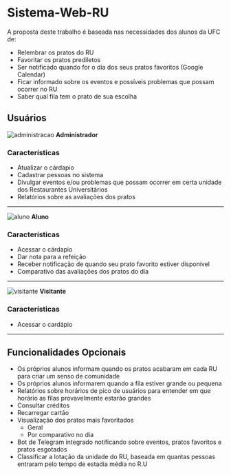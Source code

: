 # Sistema-Web-RU
A proposta deste trabalho é baseada nas necessidades dos alunos da UFC de:
* Relembrar os pratos do RU
* Favoritar os pratos prediletos
* Ser notificado quando for o dia dos seus pratos favoritos (Google Calendar)
* Ficar informado sobre os eventos e possíveis problemas que possam ocorrer no RU
* Saber qual fila tem o prato de sua escolha 
 
 ## Usuários

![administracao](https://user-images.githubusercontent.com/32624827/140186450-3b5938a8-9684-42be-9c2f-e8386ecaf55f.png)
**Administrador**

### Características

* Atualizar o cárdapio
* Cadastrar pessoas no sistema
* Divulgar eventos e/ou problemas que possam ocorrer em certa unidade dos Restaurantes Universitários 
* Relatórios sobre as avaliações dos pratos

---

![aluno](https://user-images.githubusercontent.com/32624827/140186944-a26d02dc-4984-4a69-9645-0a269b9ea109.png)
**Aluno**

### Características

* Acessar o cárdapio
* Dar nota para a refeição
* Receber notificação de quando seu prato favorito estiver disponível
* Comparativo das avaliações dos pratos do dia

---

![visitante](https://user-images.githubusercontent.com/32624827/140388926-f2290c62-ee6e-44be-9222-f364c28c295b.png)
**Visitante**

### Características

* Acessar o cardápio

---
## Funcionalidades Opcionais

* Os próprios alunos informam quando os pratos acabaram em cada RU para criar um senso de comunidade
* Os próprios alunos informarem quando a fila estiver grande ou pequena
* Relatórios sobre horários de pico de usuários para entender em que horário as filas provavelmente estarão grandes
* Consultar créditos
* Recarregar cartão
* Visualização dos pratos mais favoritados
  * Geral
  * Por comparativo no dia 
* Bot de Telegram integrado notificando sobre eventos, pratos favoritos e pratos esgotados
* Classificar a lotação da unidade do RU, baseada em quantas pessoas entraram pelo tempo de estadia média no R.U

